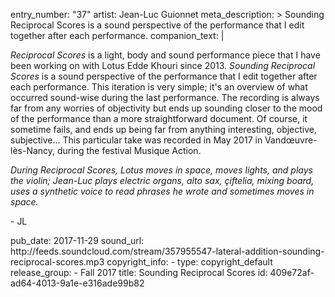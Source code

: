 entry_number: "37"
artist: Jean-Luc Guionnet
meta_description: >
  Sounding Reciprocal Scores is a sound perspective of the performance that I edit together after each
  performance.
companion_text: |
  <p><em>Reciprocal Scores</em> is a light, body and sound performance piece that I have been working on with Lotus Edde Khouri since 2013. <em>Sounding Reciprocal Scores</em> is a sound perspective of the performance that I edit together after each performance. This iteration is very simple; it's an overview of what occurred sound-wise during the last performance. The recording is always far from any worries of objectivity but ends up sounding closer to the mood of the performance than a more straightforward document. Of course, it sometime fails, and ends up being far from anything interesting, objective, subjective... This particular take was recorded in May 2017 in Vandœuvre-lès-Nancy, during the festival Musique Action.
  </p>
  <p><em>During Reciprocal Scores, Lotus moves in space, moves lights, and plays the violin; Jean-Luc plays electric organs, alto sax, çiftelia, mixing board, uses a synthetic voice to read phrases he wrote and sometimes moves in space.</em>
  </p>
  <p>- JL
  </p>
pub_date: 2017-11-29
sound_url: http://feeds.soundcloud.com/stream/357955547-lateral-addition-sounding-reciprocal-scores.mp3
copyright_info:
  - 
    type: copyright_default
release_group:
  - Fall 2017
title: Sounding Reciprocal Scores
id: 409e72af-ad64-4013-9a1e-e316ade99b82
